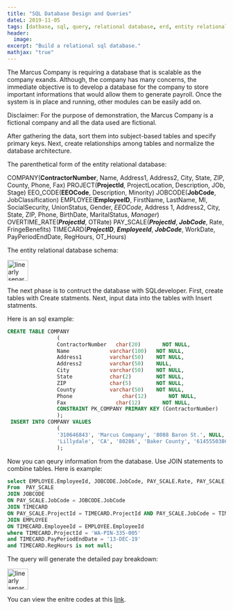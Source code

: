 ```yaml
---
title: "SQL Database Design and Queries"
dateL: 2019-11-05
tags: [datbase, sql, query, relational database, erd, entity relational database, paranthetical]
header:
  image: 
excerpt: "Build a relational sql database."
mathjax: "true"
---
```

The Marcus Company is requiring a database that is scalable as the company exands. Although, the company has many concerns, the immediate objective is to develop a database for the company to store important informations that would allow them to generate payroll. Once the system is in place and running, other modules can be easily add on. 

Disclaimer: For the purpose of demonstration, the Marcus Company is a fictional company and all the data used are fictional. 

After gathering the data, sort them into subject-based tables and specify primary keys. Next, create relationships among tables and normalize the database architecture.

The parenthetical form of the entity relational database:

COMPANY(__ContractorNumber__, Name, Address1, Address2, City, State, ZIP, County, Phone, Fax)
PROJECT(__ProjectId__, ProjectLocation, Description, JOb, Stage)
EEO_CODE(__EEOCode__, Description, Minority)
JOBCODE(__JobCode__, JobClassification)
EMPLOYEE(__EmployeeID__, FirstName, LastName, MI, SocialSecurity, UnionStatus, Gender, *EEOCode*, Address 1, Address2, City, State, ZIP, Phone, BirthDate, MaritalStatus, *Manager*)
OVERTIME_RATE(__*ProjectId*__, OTRate)
PAY_SCALE(__*ProjectId*__, __*JobCode*__, Rate, FringeBenefits)
TIMECARD(__*ProjectID*__, __*EmployeeId*__, __*JobCode*__, WorkDate, PayPeriodEndDate, RegHours, OT_Hours)

The entity relational database schema:

<img src="{{ site.url }}{{ site.baseurl }}/images/sql/sql-ERD.png" alt="linearly separable data" height="48">

The next phase is to contruct the database with SQLdeveloper. First, create tables with Create statments. Next, input data into the tables with Insert statments.

Here is an sql example:
```sql
CREATE TABLE COMPANY
                (
             	ContractorNumber   char(20)       NOT NULL,
                Name             varchar(100)   NOT NULL,
              	Address1         varchar(50)    NOT NULL,
               	Address2         varchar(50)    NULL,
              	City             varchar(50)    NOT NULL,
              	State            char(2)        NOT NULL,
              	ZIP              char(5)        NOT NULL,
               	County           varchar(50)    NOT NULL,
                Phone		         char(12)       NOT NULL,
                Fax		           char(12)       NOT NULL,
              	CONSTRAINT PK_COMPANY PRIMARY KEY (ContractorNumber)
                );
 INSERT INTO COMPANY VALUES
                (
                '310646843', 'Marcus Company', '8088 Baron St.', NULL,   
                'Lillydale', 'CA', '80286', 'Baker County', '6145550386', '6145550486'
                );
 ```
Now you can qeury information from the database. Use JOIN statements to combine tables. Here is example:

```sql
select EMPLOYEE.EmployeeId, JOBCODE.JobCode, PAY_SCALE.Rate, PAY_SCALE.FringeBenefits, Rate + FringeBenefits as "Total", TIMECARD.RegHours, (Rate + FringeBenefits) * RegHours as "Gross"
From  PAY_SCALE
JOIN JOBCODE
ON PAY_SCALE.JobCode = JOBCODE.JobCode
JOIN TIMECARD
ON PAY_SCALE.ProjectId = TIMECARD.ProjectId AND PAY_SCALE.JobCode = TIMECARD.JobCode
JOIN EMPLOYEE
ON TIMECARD.EmployeeId = EMPLOYEE.EmployeeId
where TIMECARD.ProjectId = 'WA-PIN-335-005'
and TIMECARD.PayPeriodEndDate = '13-DEC-19'
and TIMECARD.RegHours is not null;
```
The query will generate the detailed pay breakdown:

<img src="{{ site.url }}{{ site.baseurl }}/images/sql/sql-gross.png" alt="linearly separable data" height="48">

You can view the enitre codes at this [link](https://https://github.com/youavang/Database-Design-SQL).
